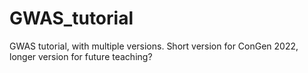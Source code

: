 # GWAS_tutorial
GWAS tutorial, with multiple versions. Short version for ConGen 2022, longer version for future teaching?
